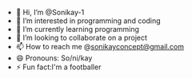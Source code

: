 - 👋 Hi, I’m @Sonikay-1
- 👀 I’m interested in programming and coding 
- 🌱 I’m currently learning programming 
- 💞️ I’m looking to collaborate on a project 
- 📫 How to reach me @sonikayconcept@gmail.com
- 😄 Pronouns: So/ni/kay
- ⚡ Fun fact:I'm a footballer 

<!---
Sonikay-1/Sonikay-1 is a ✨ special ✨ repository because its `README.md` (this file) appears on your GitHub profile.
You can click the Preview link to take a look at your changes.
--->
